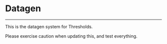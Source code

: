 Datagen
======
____________

This is the datagen system for Thresholds.

Please exercise caution when updating this, and test everything.